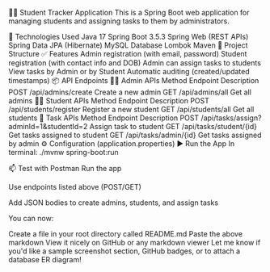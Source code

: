 🧑‍🎓 Student Tracker Application
This is a Spring Boot web application for managing students and assigning tasks to them by administrators.

🚀 Technologies Used
Java 17
Spring Boot 3.5.3
Spring Web (REST APIs)
Spring Data JPA (Hibernate)
MySQL Database
Lombok
Maven
📁 Project Structure
✅ Features
Admin registration (with email, password)
Student registration (with contact info and DOB)
Admin can assign tasks to students
View tasks by Admin or by Student
Automatic auditing (created/updated timestamps)
📦 API Endpoints
👨‍💼 Admin APIs
Method	Endpoint	Description
POST	/api/admins/create	Create a new admin
GET	/api/admins/all	Get all admins
👨‍🎓 Student APIs
Method	Endpoint	Description
POST	/api/students/register	Register a new student
GET	/api/students/all	Get all students
📌 Task APIs
Method	Endpoint	Description
POST	/api/tasks/assign?adminId=1&studentId=2	Assign task to student
GET	/api/tasks/student/{id}	Get tasks assigned to student
GET	/api/tasks/admin/{id}	Get tasks assigned by admin
⚙️ Configuration (application.properties)
▶️ Run the App
In terminal:
./mvnw spring-boot:run

📫 Test with Postman Run the app

Use endpoints listed above (POST/GET)

Add JSON bodies to create admins, students, and assign tasks

You can now:

Create a file in your root directory called README.md
Paste the above markdown
View it nicely on GitHub or any markdown viewer
Let me know if you'd like a sample screenshot section, GitHub badges, or to attach a database ER diagram!
